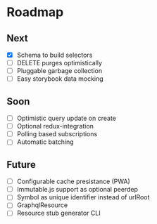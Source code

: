 # Roadmap

## Next

- [x] Schema to build selectors
- [ ] DELETE purges optimistically
- [ ] Pluggable garbage collection
- [ ] Easy storybook data mocking

## Soon

- [ ] Optimistic query update on create
- [ ] Optional redux-integration
- [ ] Polling based subscriptions
- [ ] Automatic batching

## Future

- [ ] Configurable cache presistance (PWA)
- [ ] Immutable.js support as optional peerdep
- [ ] Symbol as unique identifier instead of urlRoot
- [ ] GraphqlResource
- [ ] Resource stub generator CLI
